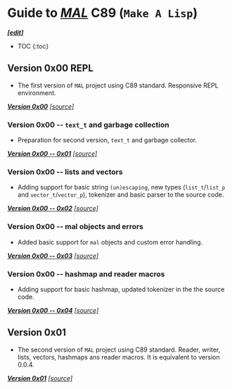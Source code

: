 # Guide to [***MAL***](https://github.com/kanaka/mal/) C89 (`Make A Lisp`)
[***\[edit\]***](https://github.com/Aegwenia/aegwenia.github.io/edit/main/README.md)

* TOC
{:toc}

## Version 0x00 REPL

- The first version of `MAL` project using C89 standard. Responsive REPL environment.

[***Version 0x00***](./mal_00.md) [*\[source\]*](mal_00.c)

### Version 0x00 -- `text_t` and garbage collection

- Preparation for second version, `text_t` and garbage collector.

[***Version 0x00 -- 0x01***](./mal_00_text_gc.md) [*\[source\]*](mal_00_text_gc.c)


### Version 0x00 -- lists and vectors

- Adding support for basic string `(un)escaping`, new types (`list_t`/`list_p` and `vector_t`/`vector_p`), tokenizer and basic parser to the source code.

[***Version 0x00 -- 0x02***](./mal_00_list_vector.md) [*\[source\]*](mal_00_list_vector.c)


### Version 0x00 -- mal objects and errors

- Added basic support for `mal` objects and custom error handling.

[***Version 0x00 -- 0x03***](./mal_00_mal_error.md) [*\[source\]*](mal_00_mal_error.c)

### Version 0x00 -- hashmap and reader macros

- Adding support for basic hashmap, updated tokenizer in the the source code.

[***Version 0x00 -- 0x04***](./mal_00_hashmap.md) [*\[source\]*](mal_00_hashmap.c)

## Version 0x01

- The second version of `MAL` project using C89 standard. Reader, writer, lists, vectors, hashmaps ans reader macros. It is equivalent to version 0.0.4.

[***Version 0x01***](./mal_01.md) [*\[source\]*](mal_01.c)
